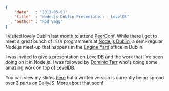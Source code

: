 ```json
{
    "date"   : "2013-05-01"
  , "title"  : "Node.js Dublin Presentation - LevelDB"
  , "author" : "Rod Vagg"
}
```

I visited lovely Dublin last month to attend [PeerConf](http://peerconf.com/). While there I got to meet a great bunch of Irish programmers at [Node.js Dublin](http://www.nodejsdublin.com/), a semi-regular Node.js meet-up that happens in the [Engine Yard](https://www.engineyard.com/) office in Dublin.

I was invited to give a presentation on LevelDB and the work that I've been doing on it in Node.js. I was followed by [Dominic Tarr](https://github.com/dominictarr) who's doing some amazing work on top of LevelDB.

You can view my slides [here](http://r.va.gg/presentations/nodejsdub/) but a written version is currently being spread over 3 parts on [DailyJS](http://dailyjs.com). More about that soon!